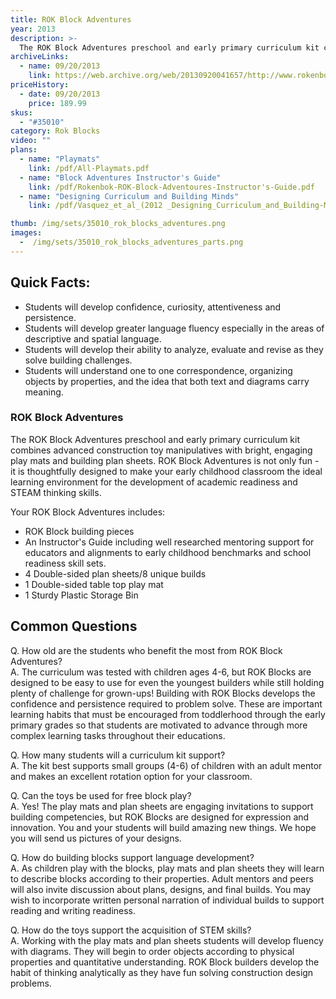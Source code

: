 ```yaml
---
title: ROK Block Adventures
year: 2013
description: >-
  The ROK Block Adventures preschool and early primary curriculum kit combines advanced construction toy manipulatives with bright, engaging play mats and building plan sheets. ROK Block Adventures is not only fun - it is thoughtfully designed to make your early childhood classroom the ideal learning environment for the development of academic readiness and STEAM thinking skills.
archiveLinks:
  - name: 09/20/2013
    link: https://web.archive.org/web/20130920041657/http://www.rokenbok.com/estore/rok-block-adventures/
priceHistory:
  - date: 09/20/2013
    price: 189.99
skus:
  - "#35010"
category: Rok Blocks
video: ""
plans:
  - name: "Playmats"
    link: /pdf/All-Playmats.pdf
  - name: "Block Adventures Instructor's Guide"
    link: /pdf/Rokenbok-ROK-Block-Adventoures-Instructor's-Guide.pdf
  - name: "Designing Curriculum and Building Minds"
    link: /pdf/Vasquez_et_al_(2012 _Designing_Curriculum_and_Building-Minds.pdf

thumb: /img/sets/35010_rok_blocks_adventures.png
images:
  -  /img/sets/35010_rok_blocks_adventures_parts.png
---
```

## Quick Facts:
  - Students will develop confidence, curiosity, attentiveness and persistence.
  - Students will develop greater language fluency especially in the areas of descriptive and spatial language.
  - Students will develop their ability to analyze, evaluate and revise as they solve building challenges.
  - Students will understand one to one correspondence, organizing objects by properties, and the idea that both text and diagrams carry meaning.

### ROK Block Adventures

The ROK Block Adventures preschool and early primary curriculum kit combines advanced construction toy manipulatives with bright, engaging play mats and building plan sheets. ROK Block Adventures is not only fun - it is thoughtfully designed to make your early childhood classroom the ideal learning environment for the development of academic readiness and STEAM thinking skills.

Your ROK Block Adventures includes:

  - ROK Block building pieces
  - An Instructor's Guide including well researched mentoring support for educators and alignments to early childhood benchmarks and school readiness skill sets.
  - 4 Double-sided plan sheets/8 unique builds
  - 1 Double-sided table top play mat
  - 1 Sturdy Plastic Storage Bin

## Common Questions
Q. How old are the students who benefit the most from ROK Block Adventures?    
A. The curriculum was tested with children ages 4-6, but ROK Blocks are designed to be easy to use for even the youngest builders while still holding plenty of challenge for grown-ups! Building with ROK Blocks develops the confidence and persistence required to problem solve. These are important learning habits that must be encouraged from toddlerhood through the early primary grades so that students are motivated to advance through more complex learning tasks throughout their educations.

Q. How many students will a curriculum kit support?    
A. The kit best supports small groups (4-6) of children with an adult mentor and makes an excellent rotation option for your classroom.

Q. Can the toys be used for free block play?    
A. Yes! The play mats and plan sheets are engaging invitations to support building competencies, but ROK Blocks are designed for expression and innovation. You and your students will build amazing new things. We hope you will send us pictures of your designs.

Q. How do building blocks support language development?    
A. As children play with the blocks, play mats and plan sheets they will learn to describe blocks according to their properties. Adult mentors and peers will also invite discussion about plans, designs, and final builds. You may wish to incorporate written personal narration of individual builds to support reading and writing readiness.

Q. How do the toys support the acquisition of STEM skills?    
A. Working with the play mats and plan sheets students will develop fluency with diagrams. They will begin to order objects according to physical properties and quantitative understanding. ROK Block builders develop the habit of thinking analytically as they have fun solving construction design problems.
